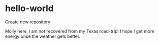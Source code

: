 # hello-world
Create new repository

Molly here, I am not recovered from my Texas road-trip! 
I hope I get more energy once the weather gets better. 
